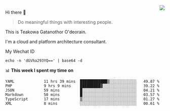 <img align="right" src="https://github-readme-stats.vercel.app/api?username=Teakowa&show_icons=true&icon_color=2f80ed&text_color=718096&bg_color=ffffff&hide_title=true" />

Hi there 👋

> Do meaningful things with interesting people.

This is Teakowa Gatanothor O'deorain.

I'm a cloud and platform architecture consultant.

My Wechat ID

```
echo -n 'dGVha293YQ==' | base64 -d
```

📊 **This week I spent my time on**
<!--START_SECTION:waka-->

```text
YAML             11 hrs 39 mins  ████████████▒░░░░░░░░░░░░   49.87 %
PHP              9 hrs 9 mins    █████████▓░░░░░░░░░░░░░░░   39.22 %
JSON             59 mins         █░░░░░░░░░░░░░░░░░░░░░░░░   04.21 %
Markdown         50 mins         █░░░░░░░░░░░░░░░░░░░░░░░░   03.57 %
TypeScript       17 mins         ▒░░░░░░░░░░░░░░░░░░░░░░░░   01.27 %
XML              8 mins          ░░░░░░░░░░░░░░░░░░░░░░░░░   00.61 %
```

<!--END_SECTION:waka-->
